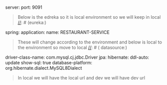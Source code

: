 server:
  port: 9091


> Below is the edreka so it is local environment so we will keep in local
[//]: # (eureka:)

[//]: # (  client:)

[//]: # (    service-url:)

[//]: # (      defaultZone: http://localhost:8761/eureka/)

spring:
  application:
    name: RESTAURANT-SERVICE
> These will change according to the environment and below is local to the environment so move to local
[//]: # (  datasource:)

[//]: # (    url: jdbc:mysql://localhost:3306/restaurantdb)

[//]: # (    password: 2122)

[//]: # (    username: root)
    driver-class-name: com.mysql.cj.jdbc.Driver
  jpa:
    hibernate:
      ddl-auto: update
    show-sql: true
    database-platform: org.hibernate.dialect.MySQL8Dialect
  

> In local we will have the local url and dev we will have dev url